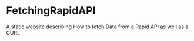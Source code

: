 # FetchingRapidAPI
A static website describing How to fetch Data from a Rapid API as well as a CURL
